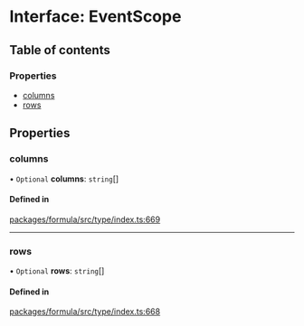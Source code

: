 # Interface: EventScope

## Table of contents

### Properties

- [columns](EventScope.md#columns)
- [rows](EventScope.md#rows)

## Properties

### <a id="columns" name="columns"></a> columns

• `Optional` **columns**: `string`[]

#### Defined in

[packages/formula/src/type/index.ts:669](https://github.com/mashcard/mashcard/blob/main/packages/formula/src/type/index.ts#L669)

___

### <a id="rows" name="rows"></a> rows

• `Optional` **rows**: `string`[]

#### Defined in

[packages/formula/src/type/index.ts:668](https://github.com/mashcard/mashcard/blob/main/packages/formula/src/type/index.ts#L668)

